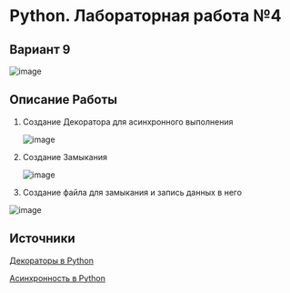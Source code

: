# Python. Лабораторная работа №4

## Вариант 9

![image](https://github.com/user-attachments/assets/8336e3eb-8129-48a6-8dda-93c294df7fe8)

## Описание Работы

1. Создание Декоратора для асинхронного выполнения

   ![image](https://github.com/user-attachments/assets/8c67a9bd-7ede-44d4-897c-6fbd4a52014c)
2. Создание Замыкания

   ![image](https://github.com/user-attachments/assets/4ce1a295-44d1-466d-be76-3c3eeaeb2e03)

3. Создание файла для замыкания и запись данных в него

  ![image](https://github.com/user-attachments/assets/34d56515-41c8-40d0-94d5-fb053bacdb7a)

## Источники

[Декораторы в Python](https://habr.com/ru/companies/otus/articles/727590/)

[Асинхронность в Python](https://sky.pro/media/chto-takoe-asinhronnoe-programmirovanie-v-python/?ysclid=m8y4d58ws7321508757)
